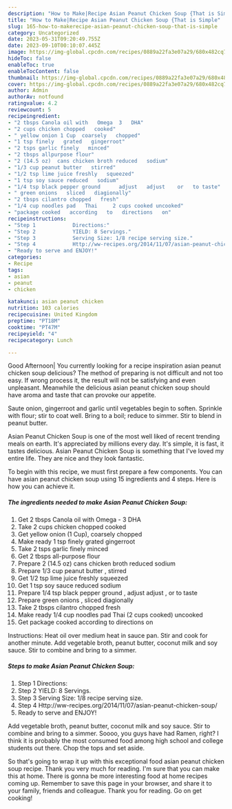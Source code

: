 ```yaml
---
description: "How to Make|Recipe Asian Peanut Chicken Soup {That is Simple"
title: "How to Make|Recipe Asian Peanut Chicken Soup {That is Simple"
slug: 165-how-to-makerecipe-asian-peanut-chicken-soup-that-is-simple
category: Uncategorized
date: 2023-05-31T09:20:49.755Z
date: 2023-09-10T00:10:07.445Z
image: https://img-global.cpcdn.com/recipes/0889a22fa3e07a29/680x482cq70/asian-peanut-chicken-soup-recipe-main-photo.jpg
hideToc: false
enableToc: true
enableTocContent: false
thumbnail: https://img-global.cpcdn.com/recipes/0889a22fa3e07a29/680x482cq70/asian-peanut-chicken-soup-recipe-main-photo.jpg
cover: https://img-global.cpcdn.com/recipes/0889a22fa3e07a29/680x482cq70/asian-peanut-chicken-soup-recipe-main-photo.jpg
author: Admin
authorAv: notfound
ratingvalue: 4.2
reviewcount: 5
recipeingredient:
- "2 tbsps Canola oil with   Omega  3   DHA"
- "2 cups chicken chopped   cooked"
- " yellow onion 1 Cup  coarsely   chopped"
- "1 tsp finely   grated   gingerroot"
- "2 tsps garlic finely   minced"
- "2 tbsps allpurpose flour"
- "2 (14.5 oz)  cans chicken broth reduced   sodium"
- "1/3 cup peanut butter   stirred"
- "1/2 tsp lime juice freshly   squeezed"
- "1 tsp soy sauce reduced   sodium"
- "1/4 tsp black pepper ground      adjust   adjust    or   to taste"
- " green onions   sliced   diagionally"
- "2 tbsps cilantro chopped   fresh"
- "1/4 cup noodles pad   Thai     2 cups cooked uncooked"
- "package cooked   according   to   directions   on"
recipeinstructions:
- "Step 1            Directions:"
- "Step 2            YIELD: 8 Servings."
- "Step 3            Serving Size: 1/8 recipe serving size."
- "Step 4            Http://ww-recipes.org/2014/11/07/asian-peanut-chicken-soup/"
- "Ready to serve and ENJOY!"
categories:
- Recipe
tags:
- asian
- peanut
- chicken

katakunci: asian peanut chicken 
nutrition: 103 calories
recipecuisine: United Kingdom
preptime: "PT18M"
cooktime: "PT47M"
recipeyield: "4"
recipecategory: Lunch

---
```



Good Afternoon| You currently looking for a recipe inspiration asian peanut chicken soup delicious? The method of preparing is not difficult and not too easy. If wrong process it, the result will not be satisfying and even unpleasant. Meanwhile the delicious asian peanut chicken soup should have aroma and taste that can provoke our appetite.





Saute onion, gingerroot and garlic until vegetables begin to soften. Sprinkle with flour; stir to coat well. Bring to a boil; reduce to simmer. Stir to blend in peanut butter.

Asian Peanut Chicken Soup is one of the most well liked of recent trending meals on earth. It's appreciated by millions every day. It's simple, it is fast, it tastes delicious. Asian Peanut Chicken Soup is something that I've loved my entire life. They are nice and they look fantastic.


To begin with this recipe, we must first prepare a few components. You can have asian peanut chicken soup using 15 ingredients and 4 steps. Here is how you can achieve it.

<!--inarticleads1-->

##### The ingredients needed to make Asian Peanut Chicken Soup:

1. Get 2 tbsps Canola oil with   Omega - 3   DHA
1. Take 2 cups chicken chopped   cooked
1. Get  yellow onion (1 Cup),  coarsely   chopped
1. Make ready 1 tsp finely   grated   gingerroot
1. Take 2 tsps garlic finely   minced
1. Get 2 tbsps all-purpose flour
1. Prepare 2 (14.5 oz)  cans chicken broth reduced   sodium
1. Prepare 1/3 cup peanut butter ,  stirred
1. Get 1/2 tsp lime juice freshly   squeezed
1. Get 1 tsp soy sauce reduced   sodium
1. Prepare 1/4 tsp black pepper ground    ,  adjust   adjust  ,  or   to taste
1. Prepare  green onions ,  sliced   diagionally
1. Take 2 tbsps cilantro chopped   fresh
1. Make ready 1/4 cup noodles pad   Thai     (2 cups cooked) uncooked
1. Get package cooked   according   to   directions   on


Instructions: Heat oil over medium heat in sauce pan. Stir and cook for another minute. Add vegetable broth, peanut butter, coconut milk and soy sauce. Stir to combine and bring to a simmer. 

<!--inarticleads2-->

##### Steps to make Asian Peanut Chicken Soup:

1. Step 1            Directions:
1. Step 2            YIELD: 8 Servings.
1. Step 3            Serving Size: 1/8 recipe serving size.
1. Step 4            Http://ww-recipes.org/2014/11/07/asian-peanut-chicken-soup/
1. Ready to serve and ENJOY!

Add vegetable broth, peanut butter, coconut milk and soy sauce. Stir to combine and bring to a simmer. Soooo, you guys have had Ramen, right? I think it is probably the most consumed food among high school and college students out there. Chop the tops and set aside. 

So that's going to wrap it up with this exceptional food asian peanut chicken soup recipe. Thank you very much for reading. I'm sure that you can make this at home. There is gonna be more interesting food at home recipes coming up. Remember to save this page in your browser, and share it to your family, friends and colleague. Thank you for reading. Go on get cooking!
